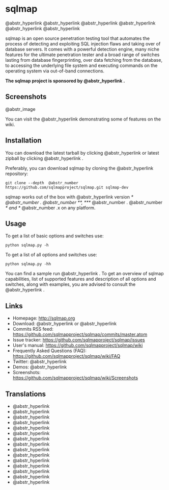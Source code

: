 # sqlmap

@abstr_hyperlink @abstr_hyperlink @abstr_hyperlink @abstr_hyperlink @abstr_hyperlink @abstr_hyperlink 

sqlmap is an open source penetration testing tool that automates the process of detecting and exploiting SQL injection flaws and taking over of database servers. It comes with a powerful detection engine, many niche features for the ultimate penetration tester and a broad range of switches lasting from database fingerprinting, over data fetching from the database, to accessing the underlying file system and executing commands on the operating system via out-of-band connections.

**The sqlmap project is sponsored by @abstr_hyperlink .**

## Screenshots

@abstr_image 

You can visit the @abstr_hyperlink demonstrating some of features on the wiki.

## Installation

You can download the latest tarball by clicking @abstr_hyperlink or latest zipball by clicking @abstr_hyperlink .

Preferably, you can download sqlmap by cloning the @abstr_hyperlink repository:
    
    
    git clone --depth  @abstr_number  https://github.com/sqlmapproject/sqlmap.git sqlmap-dev
    

sqlmap works out of the box with @abstr_hyperlink version _* @abstr_number . @abstr_number **, ***_ @abstr_number . @abstr_number _* and *_ @abstr_number .x on any platform.

## Usage

To get a list of basic options and switches use:
    
    
    python sqlmap.py -h
    

To get a list of all options and switches use:
    
    
    python sqlmap.py -hh
    

You can find a sample run @abstr_hyperlink . To get an overview of sqlmap capabilities, list of supported features and description of all options and switches, along with examples, you are advised to consult the @abstr_hyperlink .

## Links

  * Homepage: http://sqlmap.org
  * Download: @abstr_hyperlink or @abstr_hyperlink 
  * Commits RSS feed: https://github.com/sqlmapproject/sqlmap/commits/master.atom
  * Issue tracker: https://github.com/sqlmapproject/sqlmap/issues
  * User's manual: https://github.com/sqlmapproject/sqlmap/wiki
  * Frequently Asked Questions (FAQ): https://github.com/sqlmapproject/sqlmap/wiki/FAQ
  * Twitter: @abstr_hyperlink 
  * Demos: @abstr_hyperlink 
  * Screenshots: https://github.com/sqlmapproject/sqlmap/wiki/Screenshots



## Translations

  * @abstr_hyperlink 
  * @abstr_hyperlink 
  * @abstr_hyperlink 
  * @abstr_hyperlink 
  * @abstr_hyperlink 
  * @abstr_hyperlink 
  * @abstr_hyperlink 
  * @abstr_hyperlink 
  * @abstr_hyperlink 
  * @abstr_hyperlink 
  * @abstr_hyperlink 
  * @abstr_hyperlink 
  * @abstr_hyperlink 
  * @abstr_hyperlink 
  * @abstr_hyperlink 


